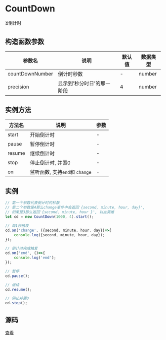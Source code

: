 # CountDown
⏳倒计时 

## 构造函数参数 
| 参数名 | 说明 | 默认值 | 数据类型 |
| --- | --- | --- | --- |
| countDownNumber | 倒计时秒数 | - |number|
| precision | 显示到'秒分时日'的那一阶段 | 4 | number |

## 实例方法 
| 方法名 | 说明 | 参数| 
| --- | --- | --- |
| start | 开始倒计时 | - |
| pause | 暂停倒计时 | - |
| resume | 继续倒计时 | - |
| stop | 停止倒计时, 并置0 | - |
| on | 监听函数, 支持`end`和 `change`| - |

## 实例 
``` javascript
// 第一个参数代表倒计时的秒数
// 第二个参数是4那么change事件中会返回'{second, minute, hour, day}', 
// 如果是3那么返回'{second, minute, hour }', 以此类推
let cd = new CountDown(1000, 4).start();

// 每1秒触发
cd.on('change', ({second, minute, hour, day})=>{
    console.log({second, minute, hour, day});
});

// 倒计时完成触发
cd.on('end', ()=>{
    console.log('end');
});

// 暂停
cd.pause();

// 继续
cd.resume();

// 停止并置0
cd.stop();
```

## 源码
[查看](https://github.com/383514580/useful-utils/blob/master/src/CountDown.ts)
